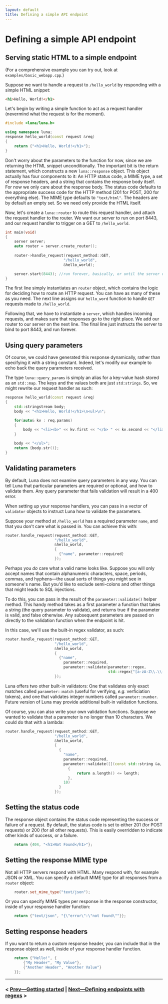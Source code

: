 ```yaml
---
layout: default
title: Defining a simple API endpoint
---
```


# Defining a simple API endpoint

## Serving static HTML to a simple endpoint

(For a comprehensive example you can try out, look at `examples/basic_webapp.cpp`.)

Suppose we want to handle a request to `/hello_world` by responding with a simple HTML snippet:
    
```html
<h1>Hello, World!</h1>
```

Let's begin by writing a simple function to act as a request handler (nevermind what the request _is_ for the moment).
    
```cpp
#include <luna/luna.h>

using namespace luna;
response hello_world(const request &req)
{
    return {"<h1>Hello, World!</h1>"};
}
```

Don't worry about the parameters to the function for now, since we are returning the HTML snippet unconditionally. The important bit is the return statement, which constructs a new `luna::response` object. This object actually has four components to it: An HTTP status code, a MIME type, a set of response headers, and a string that contains the response body itself. For now we only care about the response body. The status code defaults to the appropriate success code for the HTTP method (201 for POST, 200 for everything else). The MIME type defaults to `"text/html"`. The headers are by default an empty set. So we need only provide the HTML itself.

Now, let's create a `luna::router` to route this request handler, and attach the request handler to the router. We want our server to run on port 8443, and our request handler to trigger on a GET to `/hello_world`.

```cpp
int main(void)
{
    server server;
    auto router = server.create_router();
    
    router->handle_request(request_method::GET,
                          "/hello_world",
                          &hello_world);

    server.start(8443); //run forever, basically, or until the server decides to kill itself.
}
```

The first line simply instantiates an `router` object, which contains the logic for deciding how to route an HTTP request. You can have as many of these as you need. The next line assigns our `hello_word` function to handle `GET` requests made to `/hello_world`.
 
Following that, we have to instantiate a `server`, which handles incoming requests, and makes sure that responses go to the right place. We add our router to our server on the next line. The final line just instructs the server to bind to port 8443, and run forever. 

## Using query parameters

Of course, we could have generated this response dynamically, rather than specifying it with a string constant. Indeed, let's modify our example to echo back the query parameters received.

The type `luna::query_params` is simply an alias for a key-value hash stored as an `std::map`. The keys and the values both are just `std:strings`. So, we might rewrite our request handler as such:

```cpp
response hello_world(const request &req)
{
    std::stringstream body;
    body << "<h1>Hello, World!</h1>\n<ul>\n";

    for(auto& kv : req.params)
    {
        body << "<li><b>" << kv.first << "</b> " << kv.second << "</li>\n";
    }

    body << "</ul>";
    return {body.str()};
}
```
    
        
## Validating parameters

By default, Luna does not examine query parameters in any way. You can tell Luna that particular parameters are required or optional, and how to validate them. Any query parameter that fails validation will result in a 400 error.

When setting up your response handlers, you can pass in a vector of `validator` objects to instruct Luna how to validate the parameters.

Suppose your method at `/hello_world` has a required parameter `name`, and that you don't care what is passed in. You can achieve this with:

```cpp
router.handle_request(request_method::GET,
                      "/hello_world",
                      &hello_world,
                      {
                        {"name", parameter::required}
                      });
```

Perhaps you _do_ care what a valid name looks like. Suppose you will only accept names that contain alphanumeric characters, space, periods, commas, and hyphens—the usual sorts of things you might see in someone's name. But you'd like to exclude semi-colons and other things that might leads to SQL injections.
 
To do this, you can pass in the result of the `parameter::validate()` helper method. This handy method takes as a first parameter a function that takes a string (the query parameter to validate), and returns true if the parameter is valid, and false otherwise. Any subsequent parameters are passed on directly to the validation function when the endpoint is hit.

In this case, we'll use the built-in regex validator, as such:

```cpp
router.handle_request(request_method::GET,
                      "/hello_world",
                      &hello_world,
                      {
                        {"name",
                          parameter::required,
                          parameter::validate(parameter::regex,
                                              std::regex{"[a-zA-Z\\.\\-\\,"]+})}
                      });
```
                                  
Luna offers two other built-in validators: One that validates only exact matches called `parameter::match` (useful for verifying, _e.g._ verficiation tokens), and one that validates integer numbers called `parameter::number`. Future version of Luna may provide additional built-in validation functions.

Of course, you can also write your own validation functions. Suppose we wanted to validate that a parameter is no longer than 10 characters. We could do that with a lambda:

```cpp
router.handle_request(request_method::GET,
                      "/hello_world",
                      &hello_world,
                      {
                        {
                          "name",
                          parameter::required,
                          parameter::validate([](const std::string &a, int length) -> bool
                            {
                                return a.length() <= length;
                            },
                          10)
                        }
                      });
```

## Setting the status code

The response object contains the status code representing the success or failure of a request. By default, the status code is set to either 201 (for POST requests) or 200 (for all other requests). This is easily overridden to indicate other kinds of success, or a failure.

```cpp
    return {404, "<h1>Not Found</h1>"};
```

## Setting the response MIME type

Not all HTTP servers respond with HTML. Many respond with, for example JSON or XML. You can specify a default MIME type for all responses from a `router` object:

```cpp
    router.set_mime_type("text/json");
```

Or you can specify MIME types per response in the response constructor, inside of your response handler function:

```cpp
    return {"text/json", "{\"error\":\"not found\""}};
```

## Setting response headers

If you want to return a custom response header, you can include that in the response object as well, inside of your response handler function.

```cpp
    return {"Hello!", {
        {"My Header", "My Value"},
        {"Another Header", "Another Value"}
    }};
```

----

### < [Prev—Getting started](using.html) | [Next—Defining endpoints with regexs](regexes.html) >